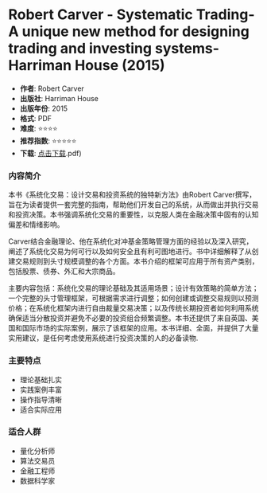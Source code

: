 # Robert Carver - Systematic Trading- A unique new method for designing trading and investing systems-Harriman House (2015)

- **作者**: Robert Carver
- **出版社**: Harriman House
- **出版年份**: 2015
- **格式**: PDF
- **难度**: ⭐⭐⭐⭐
- **推荐指数**: ⭐⭐⭐⭐⭐
- **下载**: [点击下载](https://quant-wiki.com/pdf/Robert%20Carver%20-%20Systematic%20Trading_%20A%20unique%20new%20method%20for%20designing%20trading%20and%20investing%20systems-Harriman%20House%20%282015.pdf).pdf)

### 内容简介

本书《系统化交易：设计交易和投资系统的独特新方法》由Robert Carver撰写，旨在为读者提供一套完整的指南，帮助他们开发自己的系统，从而做出并执行交易和投资决策。本书强调系统化交易的重要性，以克服人类在金融决策中固有的认知偏差和情绪影响。

Carver结合金融理论、他在系统化对冲基金策略管理方面的经验以及深入研究，阐述了系统化交易为何可行以及如何安全且有利可图地进行。书中详细解释了从创建交易规则到头寸规模调整的各个方面。本书介绍的框架可应用于所有资产类别，包括股票、债券、外汇和大宗商品。

主要内容包括：系统化交易的理论基础及其适用场景；设计有效策略的简单方法；一个完整的头寸管理框架，可根据需求进行调整；如何创建或调整交易规则以预测价格；在系统化框架内进行自由裁量交易决策；以及传统长期投资者如何利用系统确保适当分散投资并避免不必要的投资组合频繁调整。本书还提供了来自英国、美国和国际市场的实际案例，展示了该框架的应用。本书详细、全面，并提供了大量实用建议，是任何考虑使用系统进行投资决策的人的必备读物.

### 主要特点

- 理论基础扎实
- 实践案例丰富
- 操作指导清晰
- 适合实际应用

### 适合人群

- 量化分析师
- 算法交易员
- 金融工程师
- 数据科学家